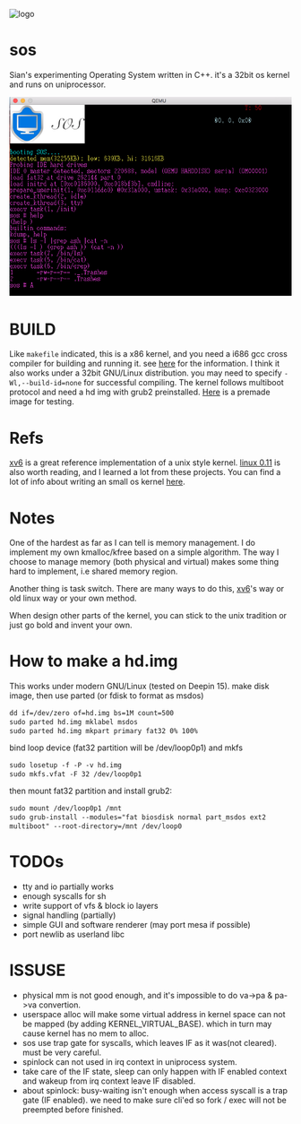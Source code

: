 ![logo](images/logo.ppm?raw=true)

sos
===
Sian's experimenting Operating System written in C++. it's a 32bit os kernel and runs on uniprocessor.

![screenshot](images/screenshot.png?raw=true)

BUILD
====
Like `makefile` indicated, this is a x86 kernel, and you need a i686 gcc cross compiler for building and running it. see [here](http://wiki.osdev.org/GCC_Cross-Compiler) for the information. I think it also works under a 32bit GNU/Linux distribution. you may need to specify `-Wl,--build-id=none` for successful compiling. The kernel follows multiboot protocol and need a hd img with grub2 preinstalled. [Here](http://pan.baidu.com/s/1o6uZ1s2) is a premade image for testing.

Refs
===
[xv6][] is a great reference implementation of a unix style kernel. [linux 0.11][linux] is also worth reading, and I learned a lot from these projects. You can find a lot of info about writing an small os kernel [here](http://wiki.osdev.org).

Notes
===
One of the hardest as far as I can tell is memory management.    I do implement my own kmalloc/kfree based on a simple algorithm. The way I choose to manage memory (both physical and virtual) makes some thing hard to implement, i.e shared memory region. 

Another thing is task switch. There are many ways to do this,
[xv6][]'s way or old linux way or your own method.

When design other parts of the kernel, you can stick to the unix tradition or just go bold and invent your own.

How to make a hd.img
===
This works under modern GNU/Linux (tested on Deepin 15).
make disk image, then use parted (or fdisk to format as msdos)
```
dd if=/dev/zero of=hd.img bs=1M count=500
sudo parted hd.img mklabel msdos
sudo parted hd.img mkpart primary fat32 0% 100%
```

bind loop device (fat32 partition will be /dev/loop0p1) and mkfs
```
sudo losetup -f -P -v hd.img
sudo mkfs.vfat -F 32 /dev/loop0p1
```

then mount fat32 partition and install grub2:
```
sudo mount /dev/loop0p1 /mnt
sudo grub-install --modules="fat biosdisk normal part_msdos ext2 multiboot" --root-directory=/mnt /dev/loop0
```

TODOs
====
+ tty and io partially works
+ enough syscalls for sh
+ write support of vfs & block io layers
+ signal handling (partially)
+ simple GUI and software renderer (may port mesa if possible)
+ port newlib as userland libc

ISSUSE
====
+ physical mm is not good enough, and it's impossible to do va->pa & pa->va convertion.
+ userspace alloc will make some virtual address in kernel space can not be mapped (by adding KERNEL_VIRTUAL_BASE). which in turn may cause kernel has no mem to alloc.
+ sos use trap gate for syscalls, which leaves IF as it was(not cleared). must be very careful.
+ spinlock can not used in irq context in uniprocess system.
+ take care of the IF state, sleep can only happen with IF enabled context
  and wakeup from irq context leave IF disabled.
+ about spinlock: busy-waiting isn't enough when access syscall is a trap gate (IF enabled).
  we need to make sure cli'ed so fork / exec will not be preempted before finished.


[xv6]: http://pdos.csail.mit.edu/6.828/2014/xv6.html
[linux]: http://oldlinux.org
